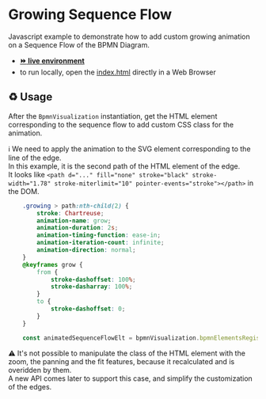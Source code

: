 # Growing Sequence Flow

Javascript example to demonstrate how to add custom growing animation on a Sequence Flow of the BPMN Diagram.
- [__:fast_forward: live environment__](https://cdn.statically.io/gh/process-analytics/bpmn-visualization-examples/master/examples/custom-animation/growing-sequence-flow/index.html)
- to run locally, open the [index.html](index.html) directly in a Web Browser

## ♻️ Usage

After the `BpmnVisualization` instantiation, get the HTML element corresponding to the sequence flow to add custom CSS class for the animation.

ℹ️ We need to apply the animation to the SVG element corresponding to the line of the edge. \
In this example, it is the second path of the HTML element of the edge. \
It looks like `<path d="..." fill="none" stroke="black" stroke-width="1.78" stroke-miterlimit="10" pointer-events="stroke"></path>` in the DOM.
````css
    .growing > path:nth-child(2) {
        stroke: Chartreuse;
        animation-name: grow;
        animation-duration: 2s;
        animation-timing-function: ease-in;
        animation-iteration-count: infinite;
        animation-direction: normal;
    }
    @keyframes grow {
        from {
            stroke-dashoffset: 100%;
            stroke-dasharray: 100%;
        }
        to {
            stroke-dashoffset: 0;
        }
    }
````

```javascript
    const animatedSequenceFlowElt = bpmnVisualization.bpmnElementsRegistry.addCssClasses(['flow_5'], 'growing');
```

⚠️ It's not possible to manipulate the class of the HTML element with the zoom, the panning and the fit features, because it recalculated and is overidden by them. \
A new API comes later to support this case, and simplify the customization of the edges.

